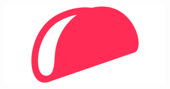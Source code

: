 <img src="https://github.com/clampork/thepinktaco-web/blob/gh-pages/images/logo_pink.svg" alt="The Pink Taco, est. 2012">
